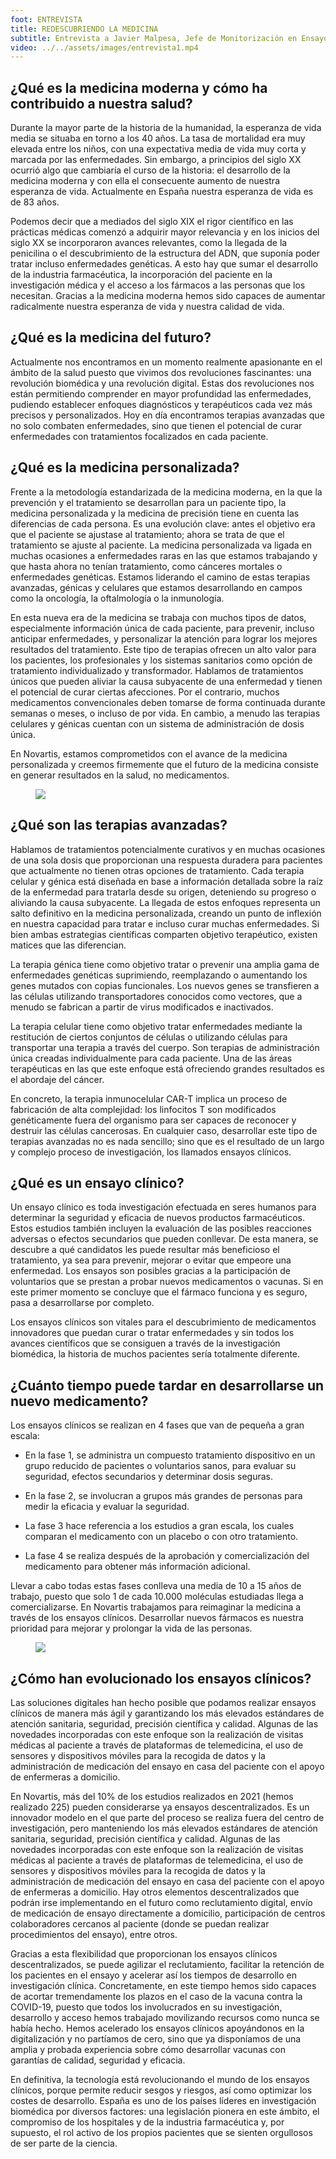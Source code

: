 ```yaml
---
foot: ENTREVISTA
title: REDESCUBRIENDO LA MEDICINA
subtitle: Entrevista a Javier Malpesa, Jefe de Monitorización en Ensayos Clínicos
video: ../../assets/images/entrevista1.mp4
---
```


## ¿Qué es la medicina moderna y cómo ha contribuido a nuestra salud?

Durante la mayor parte de la historia de la humanidad, la esperanza de vida media se situaba en torno a los 40 años. La tasa de mortalidad era muy elevada entre los niños, con una expectativa media de vida muy corta y marcada por las enfermedades. Sin embargo, a principios del siglo XX ocurrió algo que cambiaría el curso de la historia: el desarrollo de la medicina moderna y con ella el consecuente aumento de nuestra esperanza de vida. Actualmente en España nuestra esperanza de vida es de 83 años.

Podemos decir que a mediados del siglo XIX el rigor científico en las prácticas médicas comenzó a adquirir mayor relevancia y en los inicios del siglo XX se incorporaron avances relevantes, como la llegada de la penicilina o el descubrimiento de la estructura del ADN, que suponía poder tratar incluso enfermedades genéticas. A esto hay que sumar el desarrollo de la industria farmacéutica, la incorporación del paciente en la investigación médica y el acceso a los fármacos a las personas que los necesitan. Gracias a la medicina moderna hemos sido capaces de aumentar radicalmente nuestra esperanza de vida y nuestra calidad de vida.


## ¿Qué es la medicina del futuro?

Actualmente nos encontramos en un momento realmente apasionante en el ámbito de la salud puesto que vivimos dos revoluciones fascinantes: una revolución biomédica y una revolución digital. Estas dos revoluciones nos están permitiendo comprender en mayor profundidad las enfermedades, pudiendo establecer enfoques diagnósticos y terapéuticos cada vez más precisos y personalizados. Hoy en día encontramos terapias avanzadas que no solo combaten enfermedades, sino que tienen el potencial de curar enfermedades con tratamientos focalizados en cada paciente.


## ¿Qué es la medicina personalizada?

Frente a la metodología estandarizada de la medicina moderna, en la que la prevención y el tratamiento se desarrollan para un paciente tipo, la medicina personalizada y la medicina de precisión tiene en cuenta las diferencias de cada persona. Es una evolución clave: antes el objetivo era que el paciente se ajustase al tratamiento; ahora se trata de que el tratamiento se ajuste al paciente. La medicina personalizada va ligada en muchas ocasiones a enfermedades raras en las que estamos trabajando y que hasta ahora no tenían tratamiento, como cánceres mortales o enfermedades genéticas. Estamos liderando el camino de estas terapias avanzadas, génicas y celulares que estamos desarrollando en campos como la oncología, la oftalmología o la inmunología.

En esta nueva era de la medicina se trabaja con muchos tipos de datos, especialmente información única de cada paciente, para prevenir, incluso anticipar enfermedades, y personalizar la atención para lograr los mejores resultados del tratamiento. Este tipo de terapias ofrecen un alto valor para los pacientes, los profesionales y los sistemas sanitarios como opción de tratamiento individualizado y transformador. Hablamos de tratamientos únicos que pueden aliviar la causa subyacente de una enfermedad y tienen el potencial de curar ciertas afecciones. Por el contrario, muchos medicamentos convencionales deben tomarse de forma continuada durante semanas o meses, o incluso de por vida. En cambio, a menudo las terapias celulares y génicas cuentan con un sistema de administración de dosis única.

En Novartis, estamos comprometidos con el avance de la medicina personalizada y creemos firmemente que el futuro de la medicina consiste en generar resultados en la salud, no medicamentos.

<figure>
    <img src="../../assets/images/novartis_15_1.jpg" >
</figure>

## ¿Qué son las terapias avanzadas?

Hablamos de tratamientos potencialmente curativos y en muchas ocasiones de una sola dosis que proporcionan una respuesta duradera para pacientes que actualmente no tienen otras opciones de tratamiento. Cada terapia celular y génica está diseñada en base a información detallada sobre la raíz de la enfermedad para tratarla desde su origen, deteniendo su progreso o aliviando la causa subyacente. La llegada de estos enfoques representa un salto definitivo en la medicina personalizada, creando un punto de inflexión en nuestra capacidad para tratar e incluso curar muchas enfermedades. Si bien ambas estrategias científicas comparten objetivo terapéutico, existen matices que las diferencian.

La terapia génica tiene como objetivo tratar o prevenir una amplia gama de enfermedades genéticas suprimiendo, reemplazando o aumentando los genes mutados con copias funcionales. Los nuevos genes se transfieren a las células utilizando transportadores conocidos como vectores, que a menudo se fabrican a partir de virus modificados e inactivados.

La terapia celular tiene como objetivo tratar enfermedades mediante la restitución de ciertos conjuntos de células o utilizando células para transportar una terapia a través del cuerpo. Son terapias de administración única creadas individualmente para cada paciente. Una de las áreas terapéuticas en las que este enfoque está ofreciendo grandes resultados es el abordaje del cáncer.

En concreto, la terapia inmunocelular CAR-T implica un proceso de fabricación de alta complejidad: los linfocitos T son modificados genéticamente fuera del organismo para ser capaces de reconocer y destruir las células cancerosas. En cualquier caso, desarrollar este tipo de terapias avanzadas no es nada sencillo; sino que es el resultado de un largo y complejo proceso de investigación, los llamados ensayos clínicos.


## ¿Qué es un ensayo clínico?

Un ensayo clínico es toda investigación efectuada en seres humanos para determinar la seguridad y eficacia de nuevos productos farmacéuticos. Estos estudios también incluyen la evaluación de las posibles reacciones adversas o efectos secundarios que pueden conllevar. De esta manera, se descubre a qué candidatos les puede resultar más beneficioso el tratamiento, ya sea para prevenir, mejorar o evitar que empeore una enfermedad. Los ensayos son posibles gracias a la participación de voluntarios que se prestan a probar nuevos medicamentos o vacunas. Si en este primer momento se concluye que el fármaco funciona y es seguro, pasa a desarrollarse por completo.

Los ensayos clínicos son vitales para el descubrimiento de medicamentos innovadores que puedan curar o tratar enfermedades y sin todos los avances científicos que se consiguen a través de la investigación biomédica, la historia de muchos pacientes sería totalmente diferente.


## ¿Cuánto tiempo puede tardar en desarrollarse un nuevo medicamento?

Los ensayos clínicos se realizan en 4 fases que van de pequeña a gran escala: 

- En la fase 1, se administra un compuesto tratamiento dispositivo en un grupo reducido de pacientes o voluntarios sanos, para evaluar su seguridad, efectos secundarios y determinar dosis seguras. 

- En la fase 2, se involucran a grupos más grandes de personas para medir la eficacia y evaluar la seguridad.

 - La fase 3 hace referencia a los estudios a gran escala, los cuales comparan el medicamento con un placebo o con otro tratamiento. 

- La fase 4 se realiza después de la aprobación y comercialización del medicamento para obtener más información adicional.

Llevar a cabo todas estas fases conlleva una media de 10 a 15 años de trabajo, puesto que solo 1 de cada 10.000 moléculas estudiadas llega a comercializarse. En Novartis trabajamos para reimaginar la medicina a través de los ensayos clínicos. Desarrollar nuevos fármacos es nuestra prioridad para mejorar y prolongar la vida de las personas.

<figure>
    <img src="../../assets/images/novartis_15_2.jpg" >
</figure>

## ¿Cómo han evolucionado los ensayos clínicos?

Las soluciones digitales han hecho posible que podamos realizar ensayos clínicos de manera más ágil y garantizando los más elevados estándares de atención sanitaria, seguridad, precisión científica y calidad. Algunas de las novedades incorporadas con este enfoque son la realización de visitas médicas al paciente a través de plataformas de telemedicina, el uso de sensores y dispositivos móviles para la recogida de datos y la administración de medicación del ensayo en casa del paciente con el apoyo de enfermeras a domicilio.

En Novartis, más del 10% de los estudios realizados en 2021 (hemos realizado 225) pueden considerarse ya ensayos descentralizados. Es un innovador modelo en el que parte del proceso se realiza fuera del centro de investigación, pero manteniendo los más elevados estándares de atención sanitaria, seguridad, precisión científica y calidad. Algunas de las novedades incorporadas con este enfoque son la realización de visitas médicas al paciente a través de plataformas de telemedicina, el uso de sensores y dispositivos móviles para la recogida de datos y la administración de medicación del ensayo en casa del paciente con el apoyo de enfermeras a domicilio. Hay otros elementos descentralizados que podrán irse implementando en el futuro como reclutamiento digital, envío de medicación de ensayo directamente a domicilio, participación de centros colaboradores cercanos al paciente (donde se puedan realizar procedimientos del ensayo), entre otros.

Gracias a esta flexibilidad que proporcionan los ensayos clínicos descentralizados, se puede agilizar el reclutamiento, facilitar la retención de los pacientes en el ensayo y acelerar así los tiempos de desarrollo en investigación clínica. Concretamente, en este tiempo hemos sido capaces de acortar tremendamente los plazos en el caso de la vacuna contra la COVID-19, puesto que todos los involucrados en su investigación, desarrollo y acceso hemos trabajado movilizando recursos como nunca se había hecho. Hemos acelerado los ensayos clínicos apoyándonos en la digitalización y no partíamos de cero, sino que ya disponíamos de una amplia y probada experiencia sobre cómo desarrollar vacunas con garantías de calidad, seguridad y eficacia.

En definitiva, la tecnología está revolucionando el mundo de los ensayos clínicos, porque permite reducir sesgos y riesgos, así como optimizar los costes de desarrollo. España es uno de los países líderes en investigación biomédica por diversos factores: una legislación pionera en este ámbito, el compromiso de los hospitales y de la industria farmacéutica y, por supuesto, el rol activo de los propios pacientes que se sienten orgullosos de ser parte de la ciencia.